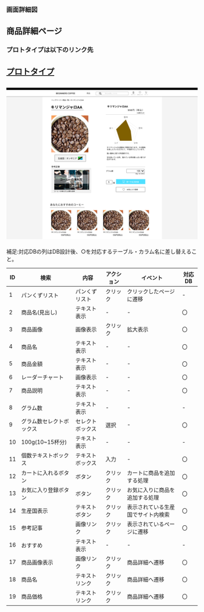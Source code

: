 ### 画面詳細図
## 商品詳細ページ
### プロトタイプは以下のリンク先
[プロトタイプ](https://www.figma.com/file/Oa2XrfbS2Hee9dSI9acZXo/coffee?node-id=0%3A1)
---
<img src="./img/商品詳細ページ(豆)訂正後.png" width="800"><br>
---

補足:対応DBの列はDB設計後、○を対応するテーブル・カラム名に差し替えること。

| ID | 検索 | 内容 | アクション | イベント | 対応DB |
|----|-----|-----|---------|--------|-------|
|1|パンくずリスト|パンくずリスト|クリック|クリックしたページに遷移|-|
|2|商品名(見出し)|テキスト表示|-|-|〇|
|3|商品画像|画像表示|クリック|拡大表示|〇|
|4|商品名|テキスト表示|-|-|〇|
|5|商品金額|テキスト表示|-|-|〇|
|6|レーダーチャート|画像表示|-|-|〇|
|7|商品説明|テキスト表示|-|-|〇|
|8|グラム数|テキスト表示|-|-|-|
|9|グラム数セレクトボックス|セレクトボックス|選択|-|〇|
|10|100g(10~15杯分)|テキスト表示|-|-|-|
|11|個数テキストボックス|テキストボックス|入力|-|〇|
|12|カートに入れるボタン|ボタン|クリック|カートに商品を追加する処理|〇|
|13|お気に入り登録ボタン|ボタン|クリック|お気に入りに商品を追加する処理|〇|
|14|生産国表示|テキストボタン|クリック|表示されている生産国でサイト内検索|〇|
|15|参考記事|画像リンク|クリック|表示されているページに遷移|〇|
|16|おすすめ|テキスト表示|-|-|-|
|17|商品画像表示|画像リンク|クリック|商品詳細へ遷移|〇|
|18|商品名|テキストリンク|クリック|商品詳細へ遷移|〇|
|19|商品価格|テキストリンク|クリック|商品詳細へ遷移|〇|
